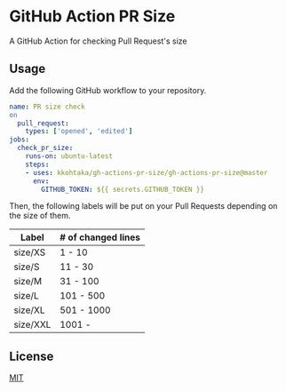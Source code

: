 # GitHub Action PR Size

A GitHub Action for checking Pull Request's size

## Usage

Add the following GitHub workflow to your repository.

```yaml
name: PR size check
on
  pull_request:
    types: ['opened', 'edited']
jobs:
  check_pr_size:
    runs-on: ubuntu-latest
    steps:
    - uses: kkohtaka/gh-actions-pr-size/gh-actions-pr-size@master
      env:
        GITHUB_TOKEN: ${{ secrets.GITHUB_TOKEN }}
```

Then, the following labels will be put on your Pull Requests depending on the size of them.

| Label    | # of changed lines |
|----------|--------------------|
| size/XS  | 1 - 10             |
| size/S   | 11 - 30            |
| size/M   | 31 - 100           |
| size/L   | 101 - 500          |
| size/XL  | 501 - 1000         |
| size/XXL | 1001 -             |

## License

[MIT](./LICENSE)
